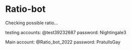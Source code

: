 # Ratio-bot
Checking possible ratio...

testing accounts:
@test39232687 password: Nightingale3

Main account:
@Ratio_bot_2022 password: PratulIsGay
